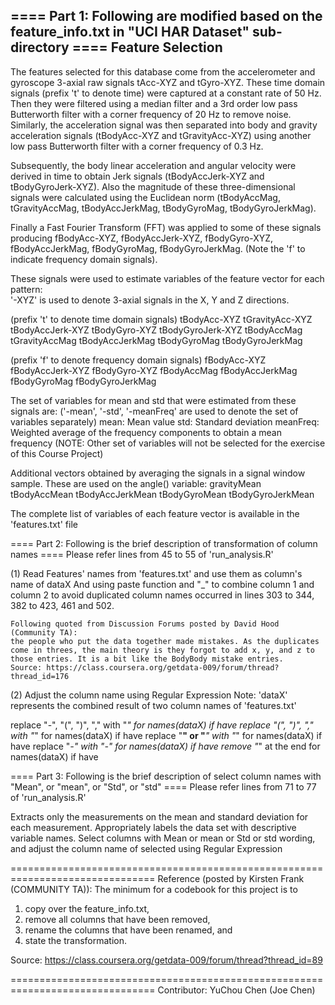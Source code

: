 ==== Part 1: Following are modified based on the feature_info.txt in "UCI HAR Dataset" sub-directory ====
Feature Selection 
-----------------

The features selected for this database come from the accelerometer and gyroscope 3-axial raw signals tAcc-XYZ and tGyro-XYZ. These time domain signals (prefix 't' to denote time) were captured at a constant rate of 50 Hz. Then they were filtered using a median filter and a 3rd order low pass Butterworth filter with a corner frequency of 20 Hz to remove noise. Similarly, the acceleration signal was then separated into body and gravity acceleration signals (tBodyAcc-XYZ and tGravityAcc-XYZ) using another low pass Butterworth filter with a corner frequency of 0.3 Hz. 

Subsequently, the body linear acceleration and angular velocity were derived in time to obtain Jerk signals (tBodyAccJerk-XYZ and tBodyGyroJerk-XYZ). Also the magnitude of these three-dimensional signals were calculated using the Euclidean norm (tBodyAccMag, tGravityAccMag, tBodyAccJerkMag, tBodyGyroMag, tBodyGyroJerkMag). 

Finally a Fast Fourier Transform (FFT) was applied to some of these signals producing fBodyAcc-XYZ, fBodyAccJerk-XYZ, fBodyGyro-XYZ, fBodyAccJerkMag, fBodyGyroMag, fBodyGyroJerkMag. (Note the 'f' to indicate frequency domain signals). 

These signals were used to estimate variables of the feature vector for each pattern:  
'-XYZ' is used to denote 3-axial signals in the X, Y and Z directions.

(prefix 't' to denote time domain signals)
tBodyAcc-XYZ
tGravityAcc-XYZ
tBodyAccJerk-XYZ
tBodyGyro-XYZ
tBodyGyroJerk-XYZ
tBodyAccMag
tGravityAccMag
tBodyAccJerkMag
tBodyGyroMag
tBodyGyroJerkMag

(prefix 'f' to denote frequency domain signals)
fBodyAcc-XYZ
fBodyAccJerk-XYZ
fBodyGyro-XYZ
fBodyAccMag
fBodyAccJerkMag
fBodyGyroMag
fBodyGyroJerkMag

The set of variables for mean and std that were estimated from these signals are: 
('-mean', '-std', '-meanFreq' are used to denote the set of variables separately)
mean: Mean value
std: Standard deviation
meanFreq: Weighted average of the frequency components to obtain a mean frequency
(NOTE: Other set of variables will not be selected for the exercise of this Course Project)

Additional vectors obtained by averaging the signals in a signal window sample. These are used on the angle() variable:
gravityMean
tBodyAccMean
tBodyAccJerkMean
tBodyGyroMean
tBodyGyroJerkMean

The complete list of variables of each feature vector is available in the 'features.txt' file

==== Part 2: Following is the brief description of transformation of column names ====
Please refer lines from 45 to 55 of 'run_analysis.R'

(1) Read Features' names from 'features.txt' and use them as column's name of dataX
    And using paste function and "_" to combine column 1 and column 2 to avoid 
        duplicated column names occurred in lines 303 to 344, 382 to 423, 461 and 502.
	
	Following quoted from Discussion Forums posted by David Hood (Community TA):
	the people who put the data together made mistakes. As the duplicates come in threes, the main theory is they forgot to add x, y, and z to those entries. It is a bit like the BodyBody mistake entries.
	Source: https://class.coursera.org/getdata-009/forum/thread?thread_id=176

(2) Adjust the column name using Regular Expression
Note: 'dataX' represents the combined result of two column names of 'features.txt'

replace "-", "(", ")", "," with "_" for names(dataX) if have
replace "(", ")", "," with "_" for names(dataX) if have
replace "__" or "___" with "_" for names(dataX) if have
replace "_-" with "-" for names(dataX) if have
remove "_" at the end for names(dataX) if have

==== Part 3: Following is the brief description of select column names with "Mean", or "mean", or "Std", or "std" ====
Please refer lines from 71 to 77 of 'run_analysis.R'

Extracts only the measurements on the mean and standard deviation for each measurement.
Appropriately labels the data set with descriptive variable names. 
Select columns with Mean or mean or Std or std wording, 
and adjust the column name of selected using Regular Expression

===============================================================================
Reference (posted by Kirsten Frank (COMMUNITY TA)):
The minimum for a codebook for this project is to 
1) copy over the feature_info.txt, 
2) remove all columns that have been removed, 
3) rename the columns that have been renamed, and 
4) state the transformation. 

Source: https://class.coursera.org/getdata-009/forum/thread?thread_id=89

===============================================================================
Contributor:
YuChou Chen (Joe Chen)

